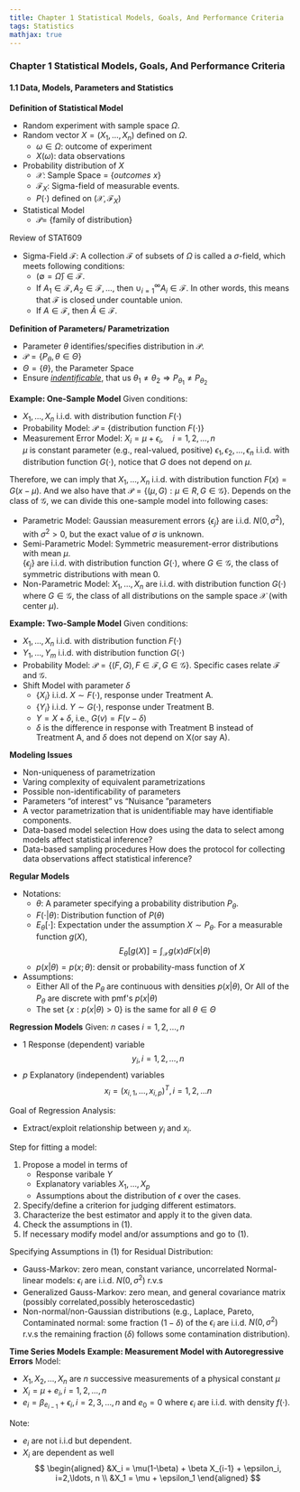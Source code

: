 ```yaml
---
title: Chapter 1 Statistical Models, Goals, And Performance Criteria
tags: Statistics
mathjax: true
---
```


### Chapter 1 Statistical Models, Goals, And Performance Criteria

#### 1.1 Data, Models, Parameters and Statistics

**Definition of Statistical Model**
*   Random experiment with sample space $\Omega$.
*   Random vector $X=(X_1, \ldots, X_n)$ defined on $\Omega$.
    *   $\omega \in \Omega$: outcome of experiment
    *   $X(\omega)$: data observations
*   Probability distribution of $X$
    *   $\mathcal{X}$: Sample Space = $\{outcomes \,\,x\}$
    *   $\mathcal{F}_X$: Sigma-field of measurable events.
    *   $P(\cdot)$ defined on $(\mathcal{X}, \mathcal{F}_X)$
*   Statistical Model
    *   $\mathcal{P} =$ {family of distribution}

Review of STAT609
*   Sigma-Field $\mathcal{F}$: A collection $\mathcal{F}$ of subsets of $\Omega$ is called a $\sigma$-field, which meets following conditions:
    *   $(\emptyset = \bar{\Omega}) \in \mathcal{F}$.
    *   If $A_1 \in \mathcal{F}, A_2\in\mathcal{F}, \ldots$, then $\cup_{i=1}^\infty A_i\in\mathcal{F}$. In other words, this means that $\mathcal{F}$ is closed under countable union.
    *   If $A\in\mathcal{F}$, then $\bar{A}\in\mathcal{F}$.

**Definition of Parameters/ Parametrization**
*   Parameter $\theta$ identifies/specifies distribution in $\mathcal{P}$.
*   $\mathcal{P} = \{P_\theta, \theta\in\Theta\}$
*   $\Theta=\{\theta\}$, the Parameter Space
*   Ensure <u>*indentificable*</u>, that us $\theta_1\neq\theta_2 \Rightarrow P_{\theta_1} \neq P_{\theta_2}$

**Example: One-Sample Model**
Given conditions:
*   $X_1, \ldots, X_n$ i.i.d. with distribution function $F(\cdot)$
*   Probability Model: $\mathcal{P}$ = {distribution function $F(\cdot)$}
*   Measurement Error Model:
    $X_i = \mu + \epsilon_i, \quad i=1,2,\ldots, n$  
    $\mu$ is constant parameter (e.g., real-valued, positive)
    $\epsilon_1, \epsilon_2, \ldots, \epsilon_n$ i.i.d. with distribution function $G(\cdot)$, notice that $G$ does not depend on $\mu$.  

Therefore, we can imply that $X_1, \ldots, X_n$ i.i.d. with distribution function $F(x) = G(x-\mu)$. And we also have that $\mathcal{P} = \{(\mu, G): \mu\in R, G\in\mathcal{G}\}$. Depends on the class of $\mathcal{G}$, we can divide this one-sample model into following cases:
*   Parametric Model: Gaussian measurement errors $\{\epsilon_j\}$ are i.i.d. $N(0, \sigma^2)$, with $\sigma^2>0$, but the exact value of $\sigma$ is unknown.
*   Semi-Parametric Model: Symmetric measurement-error distributions with mean $\mu$.  
    $\{\epsilon_j\}$ are i.i.d. with distribution function $G(\cdot)$, where $G\in\mathcal{G}$, the class of symmetric distributions with mean 0.
*   Non-Parametric Model: $X_1, \ldots, X_n$ are i.i.d. with distribution function $G(\cdot)$ where $G\in\mathcal{G}$, the class of all distributions on the sample space $\mathcal{X}$ (with center $\mu$).

**Example: Two-Sample Model**
Given conditions:
*   $X_1, \ldots, X_n$ i.i.d. with distribution function $F(\cdot)$
*   $Y_1, \ldots, Y_m$ i.i.d. with distribution function $G(\cdot)$
*   Probability Model: $\mathcal{P} = \{(F,G), F\in\mathcal{F}, G\in\mathcal{G}\}$. Specific cases relate $\mathcal{F}$ and $\mathcal{G}$.
*   Shift Model with parameter $\delta$
    *   $\{X_i\}$ i.i.d. $X\sim F(\cdot)$, response under Treatment A.
    *   $\{Y_i\}$ i.i.d. $Y\sim G(\cdot)$, response under Treatment B.
    *   $Y=X+\delta$, i.e., $G(v) = F(v-\delta)$
    *   $\delta$ is the difference in response with Treatment B instead of Treatment A, and $\delta$ does not depend on X(or say A).

**Modeling Issues**
*   Non-uniqueness of parametrization
*   Varing complexity of equivalent parametrizations
*   Possible non-identificability of parameters
*   Parameters “of interest” vs “Nuisance ”parameters
*   A vector parametrization that is unidentifiable may have identifiable components.
*   Data-based model selection
    How does using the data to select among models affect statistical inference?
*   Data-based sampling procedures
    How does the protocol for collecting data observations affect statistical inference?

**Regular Models**
*   Notations:
    *   $\theta$: A parameter specifying a probability distribution $P_\theta$.
    *   $F(\cdot \lvert\theta)$: Distribution function of $P(\theta)$
    *   $E_\theta[\cdot]$: Expectation under the assumption $X\sim P_\theta$. For a measurable function $g(X)$,
        $$E_\theta[g(X)] = \int_\mathcal{X}g(x)dF(x\lvert\theta)$$
    *   $p(x\lvert\theta) = p(x; \theta)$: densit or probability-mass function of $X$
*   Assumptions:
    *   Either All of the $P_\theta$ are continuous with densities $p(x\lvert\theta)$, Or All of the $P_\theta$ are discrete with pmf's $p(x\lvert\theta)$
    *   The set $\{x: p(x\lvert\theta) > 0\}$ is the same for all $\theta \in \Theta$

**Regression Models**
Given:
$n$ cases $i=1,2,\ldots, n$
*   1 Response (dependent) variable
    $$y_i, \,i=1,2,\ldots, n$$
*   $p$ Explanatory (independent) variables
    $$x_i = (x_{i,1}, \ldots, x_{i,p})^T, \,i=1,2,\ldots n$$

Goal of Regression Analysis:
*   Extract/exploit relationship between $y_i$ and $x_i$.

Step for fitting a model:
1.  Propose a model in terms of
    *   Response varibale $Y$
    *   Explanatory variables $X_1, \ldots, X_p$
    *   Assumptions about the distribution of $\epsilon$ over the cases.
2.  Specify/define a criterion for judging different estimators.
3.  Characterize the best estimator and apply it to the given data. 
4.  Check the assumptions in (1).
5.  If necessary modify model and/or assumptions and go to (1).

Specifying Assumptions in (1) for Residual Distribution:
*   Gauss-Markov: zero mean, constant variance, uncorrelated Normal-linear models: $\epsilon_i$ are i.i.d. $N(0, σ^2)$ r.v.s
*   Generalized Gauss-Markov: zero mean, and general covariance matrix (possibly correlated,possibly heteroscedastic)
*   Non-normal/non-Gaussian distributions (e.g., Laplace, Pareto, Contaminated normal: some fraction $(1 − δ)$ of the $\epsilon_i$ are i.i.d. $N(0,σ^2)$ r.v.s the remaining fraction $(δ)$ follows some contamination distribution).

**Time Series Models**
**Example: Measurement Model with Autoregressive Errors**
Model:
*   $X_1, X_2, \ldots, X_n$ are $n$ successive measurements of a physical constant $\mu$
*   $X_i = \mu + e_i, \,i=1,2,\ldots,n$
*   $e_i = \beta_{e_{i-1}} + \epsilon_i, \,i=2,3,\ldots,n$ and $e_0=0$ where $\epsilon_i$ are i.i.d. with density $f(\cdot)$.

Note:
*   $e_i$ are not i.i.d but dependent.
*   $X_i$ are dependent as well  
    $$
    \begin{aligned}
        &X_i = \mu(1-\beta) + \beta X_{i-1} + \epsilon_i, i=2,\ldots, n \\
        &X_1 = \mu + \epsilon_1
    \end{aligned}
    $$

